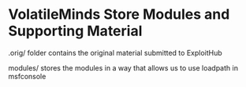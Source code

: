 VolatileMinds Store Modules and Supporting Material
=

.orig/ folder contains the original material submitted to ExploitHub

modules/ stores the modules in a way that allows us to use loadpath in msfconsole
